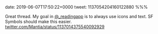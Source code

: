 date: 2019-06-07T17:50:22+0000
tweet: 1137054204160122880
%%%

Great thread. My goal in [@_readingapp](https://twitter.com/_readingapp) is to always use icons and text. SF Symbols should make this easier. [twitter.com/Mantia/status/1137014375540092929](https://twitter.com/Mantia/status/1137014375540092929)

